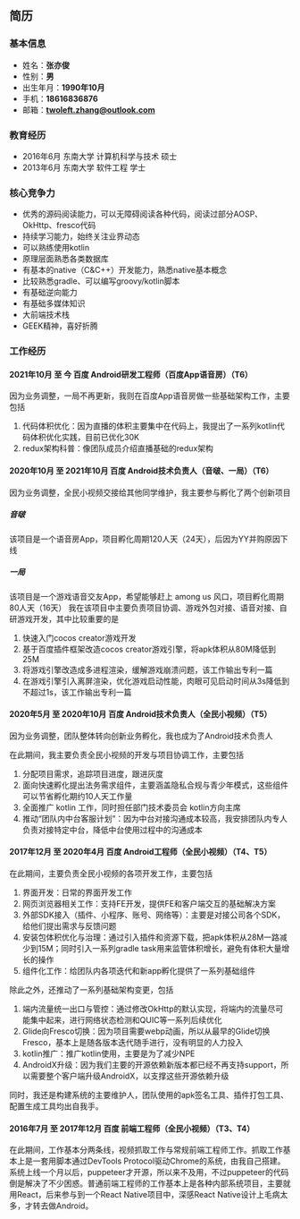 简历
--------

### 基本信息

+ 姓名：**张亦俊**
+ 性别：**男**
+ 出生年月：**1990年10月**
+ 手机：**18616836876**
+ 邮箱：**twoleft.zhang@outlook.com**

### 教育经历

+ 2016年6月 东南大学 计算机科学与技术 硕士
+ 2013年6月 东南大学 软件工程 学士


### 核心竞争力

+ 优秀的源码阅读能力，可以无障碍阅读各种代码，阅读过部分AOSP、OkHttp、fresco代码
+ 持续学习能力，始终关注业界动态
+ 可以熟练使用kotlin
+ 原理层面熟悉各类数据库
+ 有基本的native（C&C++）开发能力，熟悉native基本概念
+ 比较熟悉gradle、可以编写groovy/kotlin脚本
+ 有基础逆向能力
+ 有基础多媒体知识
+ 大前端技术栈
+ GEEK精神，喜好折腾


### 工作经历

#### 2021年10月 至 今 百度 Android研发工程师（百度App语音房）（T6）
因为业务调整，一局不再更新，我则在百度App语音房做一些基础架构工作，主要包括

1. 代码体积优化：因为直播的体积主要集中在代码上，我提出了一系列kotlin代码体积优化实践，目前已优化30K
2. redux架构科普：像团队成员介绍直播基础的redux架构

#### 2020年10月 至 2021年10月 百度 Android技术负责人（音啵、一局）（T6） 
因为业务调整，全民小视频交接给其他同学维护，我主要参与孵化了两个创新项目

##### 音啵
该项目是一个语音房App，项目孵化周期120人天（24天），后因为YY并购原因下线

##### 一局
该项目是一个游戏语音交友App，希望能够赶上 among us 风口，项目孵化周期80人天（16天）
我在该项目中主要负责项目协调、游戏外包对接、语音对接、自研游戏开发，其中比较重要的是

1. 快速入门cocos creator游戏开发
2. 基于百度插件框架改造cocos creator游戏引擎，将apk体积从80M降低到25M
3. 将游戏引擎改造成多进程渲染，缓解游戏崩溃问题，该工作输出专利一篇
4. 在游戏引擎引入离屏渲染，优化游戏启动性能，肉眼可见启动时间从3s降低到不超过1s，该工作输出专利一篇


#### 2020年5月 至 2020年10月 百度 Android技术负责人（全民小视频）（T5）
因为业务调整，团队整体转向创新业务孵化，我也成为了Android技术负责人

在此期间，我主要负责全民小视频的开发与项目协调工作，主要包括

1. 分配项目需求，追踪项目进度，跟进灰度
2. 面向快速孵化提出法务需求组件，主要涵盖隐私合规与青少年模式，这些组件可以节省孵化期约10人天工作量
3. 全面推广 kotlin 工作，同时担任部门技术委员会 kotlin方向主席
4. 推动“团队内中台客服计划”：因为中台对接沟通成本较高，我安排团队内专人负责对接特定中台，降低中台使用过程中的沟通成本


#### 2017年12月 至 2020年4月 百度 Android工程师（全民小视频）（T4、T5）

在此期间，主要负责全民小视频的各项开发工作，主要包括

1. 界面开发：日常的界面开发工作
2. 网页浏览器相关工作：支持FE开发，提供FE和客户端交互的基础解决方案
3. 外部SDK接入（插件、小程序、账号、网络等）：主要是对接公司各个SDK，给他们提出需求与反馈问题
4. 安装包体积优化与治理：通过引入插件和资源下载，把apk体积从28M一路减少到15M；同时引入一系列gradle task用来监管体积增长，避免有体积大量增长的操作
5. 组件化工作：给团队内各项迭代和新app孵化提供了一系列基础组件

除此之外，还推动了一系列基础架构变更，包括

1. 端内流量统一出口与管控：通过修改OkHttp的默认实现，将端内的流量尽可能集中起来，进行网络状态检测和QUIC等一系列后续优化
2. Glide向Fresco切换：因为项目需要webp动画，所以从最早的Glide切换Fresco，基本上是随各版本迭代随手进行，没有明显的人力投入
3. kotlin推广：推广kotlin使用，主要是为了减少NPE
4. AndroidX升级：因为我们主要的开源依赖新版本都已经不再支持support，所以需要整个客户端升级AndroidX，以支撑这些开源依赖升级

同时，我还是构建系统的主要维护人，团队使用的apk签名工具、插件打包工具、配置生成工具均出自我手。

#### 2016年7月 至 2017年12月 百度 前端工程师（全民小视频）（T3、T4）

在此期间，工作基本分两条线，视频抓取工作与常规前端工程师工作。抓取工作基本上是一套用脚本通过DevTools Protocol驱动Chrome的系统，由我自己搭建。系统上线一个月以后，puppeteer才开源，所以来不及用，不过puppeteer的代码倒是解决了不少困惑。普通前端工程师的工作基本上是各种内部系统项目，主要就用React，后来参与到一个React Native项目中，深感React Native设计上毛病太多，才转去做Android。
